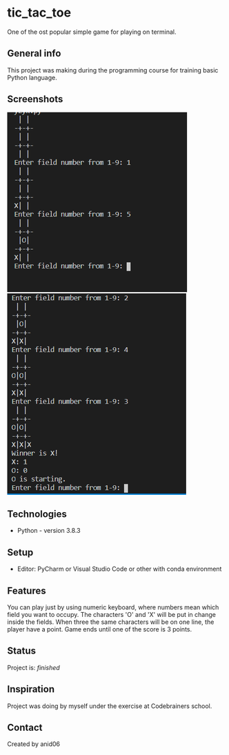 # tic_tac_toe 
One of the ost popular simple game for playing on terminal.

## General info
This project was making during the programming course for training basic Python language.

## Screenshots
![screenshots](/img/ttt1.PNG?raw=true)
![screenshots](/img/ttt2.PNG?raw=true)

## Technologies
* Python - version 3.8.3

## Setup
* Editor: PyCharm or Visual Studio Code or other with conda environment

## Features
You can play just by using numeric keyboard, where numbers mean which field you want to occupy. The characters 'O' and 'X' will be put in change inside the fields. When three the same characters will be on one line, the player have a point. Game ends until one of the score is 3 points.

## Status
Project is:  _finished_

## Inspiration
Project was doing by myself under the exercise at Codebrainers school.

## Contact
Created by anid06
